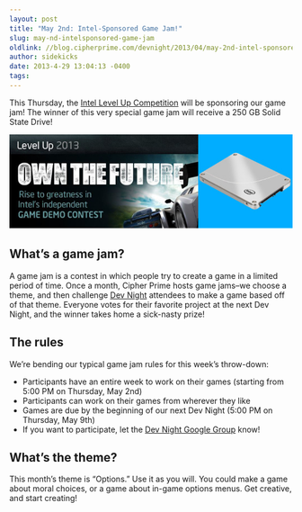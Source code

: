 ```yaml
---
layout: post
title: "May 2nd: Intel-Sponsored Game Jam!"
slug: may-nd-intelsponsored-game-jam
oldlink: //blog.cipherprime.com/devnight/2013/04/may-2nd-intel-sponsored-game-jam
author: sidekicks
date: 2013-4-29 13:04:13 -0400
tags: 
---
```


This Thursday, the [Intel Level Up Competition](http://software.intel.com/sites/campaigns/levelup2013/) will be sponsoring our game jam! The winner of this very special game jam will receive a 250 GB Solid State Drive!

[![](/img/blog/intel-banner-720x240.jpg "Ooh! Ahh! Ohh!")](/img/blog/intel-banner-720x240.jpg)

What’s a game jam?
------------------

A game jam is a contest in which people try to create a game in a limited period of time. Once a month, Cipher Prime hosts game jams–we choose a theme, and then challenge [Dev Night](http://www.cipherprime.com/devnight "Come!") attendees to make a game based off of that theme. Everyone votes for their favorite project at the next Dev Night, and the winner takes home a sick-nasty prize!

The rules
---------

We’re bending our typical game jam rules for this week’s throw-down:

*   Participants have an entire week to work on their games (starting from 5:00 PM on Thursday, May 2nd)
*   Participants can work on their games from wherever they like
*   Games are due by the beginning of our next Dev Night (5:00 PM on Thursday, May 9th)
*   If you want to participate, let the [Dev Night Google Group](https://groups.google.com/forum/?fromgroups#!forum/philly-dev-night) know!

What’s the theme?
-----------------

This month’s theme is “Options.” Use it as you will. You could make a game about moral choices, or a game about in-game options menus. Get creative, and start creating!
